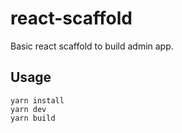 # react-scaffold
Basic react scaffold to build admin app.

## Usage
```shell
yarn install
yarn dev
yarn build
```
